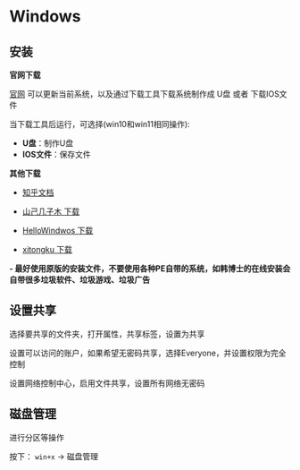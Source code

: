 # Windows

## 安装

**官网下载**

[官网](https://www.microsoft.com/zh-cn/software-download/windows10) 可以更新当前系统，以及通过下载工具下载系统制作成 U盘 或者 下载IOS文件


当下载工具后运行，可选择(win10和win11相同操作):

- **U盘**：制作U盘
- **IOS文件**：保存文件


**其他下载**

- [知乎文档](https://www.zhihu.com/search?type=content&q=windows%20%E5%8E%9F%E7%89%88%E4%B8%8B%E8%BD%BD)
  
- [山己几子木 下载](https://msdn.sjjzm.com/win10.html)
- [HelloWindwos 下载](https://www.hellowindows.cn/)
- [xitongku 下载](https://link.zhihu.com/?target=https%3A//www.xitongku.com/)


**- 最好使用原版的安装文件，不要使用各种PE自带的系统，如韩博士的在线安装会自带很多垃圾软件、垃圾游戏、垃圾广告**



## 设置共享

选择要共享的文件夹，打开属性，共享标签，设置为共享

设置可以访问的账户，如果希望无密码共享，选择Everyone，并设置权限为完全控制

设置网络控制中心，启用文件共享，设置所有网络无密码



## 磁盘管理

进行分区等操作

按下： `win+x` -> 磁盘管理